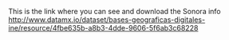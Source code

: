 This is the link where you can see and download the Sonora info
http://www.datamx.io/dataset/bases-geograficas-digitales-ine/resource/4fbe635b-a8b3-4dde-9606-5f6ab3c68228